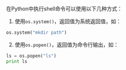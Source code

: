 在Python中执行shell命令可以使用以下几种方式：
1. 使用`os.system()`，返回值为系统返回值，如：
```python
os.system("mkdir path")
```
2. 使用`os.popen()`，返回值为命令行输出，如：
```python
ls = os.popen("ls")
print ls
```
